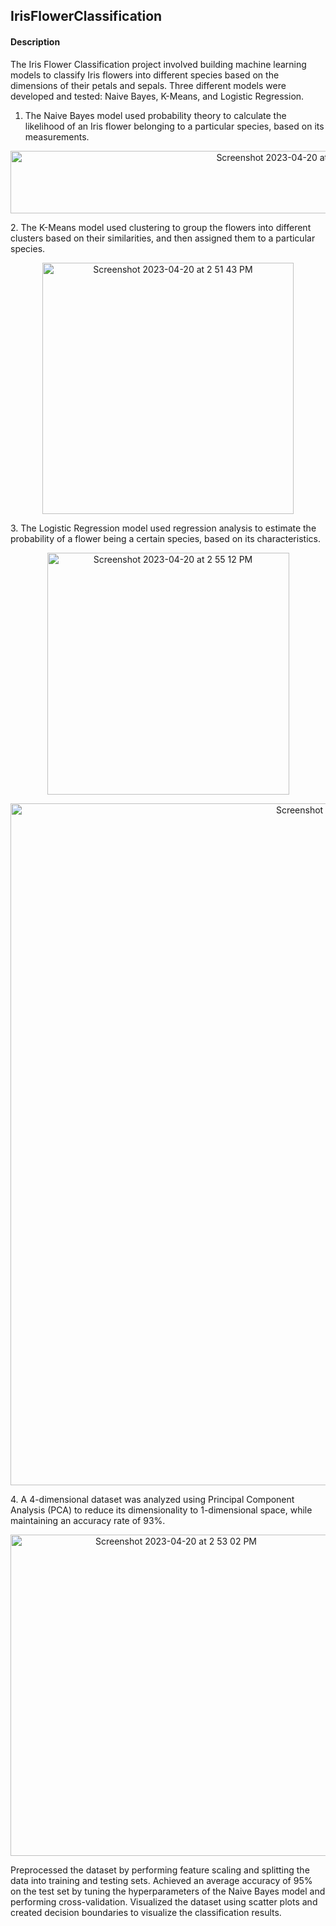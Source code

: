 ## IrisFlowerClassification
#### Description 
The Iris Flower Classification project involved building machine learning models to classify Iris flowers into different species based on the dimensions of their petals and sepals. Three different models were developed and tested: Naive Bayes, K-Means, and Logistic Regression.
1. The Naive Bayes model used probability theory to calculate the likelihood of an Iris flower belonging to a particular species, based on its measurements. 
<p align="center"><img width="900" height="100" alt="Screenshot 2023-04-20 at 2 58 37 PM" src="https://user-images.githubusercontent.com/98439391/233496469-4cfd4a29-11a9-4ce0-83c4-aad683de7b5b.png">
</p>
2. The K-Means model used clustering to group the flowers into different clusters based on their similarities, and then assigned them to a particular species. 
<p align="center"><img width="402" alt="Screenshot 2023-04-20 at 2 51 43 PM" src="https://user-images.githubusercontent.com/98439391/233495470-22b72cf4-a446-489e-952d-3e4214a5a0f5.png">
</p>
3. The Logistic Regression model used regression analysis to estimate the probability of a flower being a certain species, based on its characteristics.
<p align="center"><img width="387" alt="Screenshot 2023-04-20 at 2 55 12 PM" src="https://user-images.githubusercontent.com/98439391/233496037-a2ff73dc-acbf-4cf2-9f9e-a2238eac9bde.png">
</p>
<p align="center"><img width="1091" alt="Screenshot 2023-04-20 at 2 57 26 PM" src="https://user-images.githubusercontent.com/98439391/233496284-d5e19ff3-6339-442a-9bdb-85cb261bd652.png">
</p>
4. A 4-dimensional dataset was analyzed using Principal Component Analysis (PCA) to reduce its dimensionality to 1-dimensional space, while maintaining an accuracy rate of 93%.
<p align="center"><img width="514" alt="Screenshot 2023-04-20 at 2 53 02 PM" src="https://user-images.githubusercontent.com/98439391/233495714-3d2e419a-b5f2-4ef2-bfd9-7fe04c6899f8.png">
</p>
Preprocessed the dataset by performing feature scaling and splitting the data into training and testing sets.
Achieved an average accuracy of 95% on the test set by tuning the hyperparameters of the Naive Bayes model and performing cross-validation. Visualized the dataset using scatter plots and created decision boundaries to visualize the classification results.
